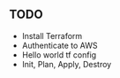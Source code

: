 

## TODO

- Install Terraform
- Authenticate to AWS
- Hello world tf config
- Init, Plan, Apply, Destroy